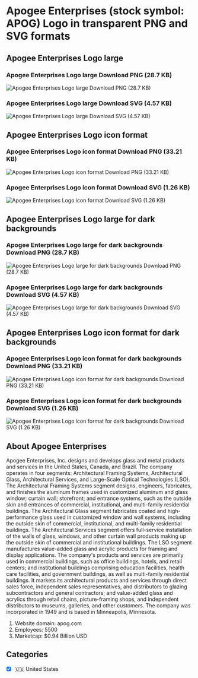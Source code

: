 # Apogee Enterprises (stock symbol: APOG) Logo in transparent PNG and SVG formats

## Apogee Enterprises Logo large

### Apogee Enterprises Logo large Download PNG (28.7 KB)

![Apogee Enterprises Logo large Download PNG (28.7 KB)](/img/orig/APOG_BIG-a2351e98.png)

### Apogee Enterprises Logo large Download SVG (4.57 KB)

![Apogee Enterprises Logo large Download SVG (4.57 KB)](/img/orig/APOG_BIG-319585c1.svg)

## Apogee Enterprises Logo icon format

### Apogee Enterprises Logo icon format Download PNG (33.21 KB)

![Apogee Enterprises Logo icon format Download PNG (33.21 KB)](/img/orig/APOG-be0ae0f6.png)

### Apogee Enterprises Logo icon format Download SVG (1.26 KB)

![Apogee Enterprises Logo icon format Download SVG (1.26 KB)](/img/orig/APOG-51afd12c.svg)

## Apogee Enterprises Logo large for dark backgrounds

### Apogee Enterprises Logo large for dark backgrounds Download PNG (28.7 KB)

![Apogee Enterprises Logo large for dark backgrounds Download PNG (28.7 KB)](/img/orig/APOG_BIG.D-72ca3400.png)

### Apogee Enterprises Logo large for dark backgrounds Download SVG (4.57 KB)

![Apogee Enterprises Logo large for dark backgrounds Download SVG (4.57 KB)](/img/orig/APOG_BIG.D-24ed6284.svg)

## Apogee Enterprises Logo icon format for dark backgrounds

### Apogee Enterprises Logo icon format for dark backgrounds Download PNG (33.21 KB)

![Apogee Enterprises Logo icon format for dark backgrounds Download PNG (33.21 KB)](/img/orig/APOG.D-cdc812c6.png)

### Apogee Enterprises Logo icon format for dark backgrounds Download SVG (1.26 KB)

![Apogee Enterprises Logo icon format for dark backgrounds Download SVG (1.26 KB)](/img/orig/APOG.D-3daf9a89.svg)

## About Apogee Enterprises

Apogee Enterprises, Inc. designs and develops glass and metal products and services in the United States, Canada, and Brazil. The company operates in four segments: Architectural Framing Systems, Architectural Glass, Architectural Services, and Large-Scale Optical Technologies (LSO). The Architectural Framing Systems segment designs, engineers, fabricates, and finishes the aluminum frames used in customized aluminum and glass window; curtain wall; storefront; and entrance systems, such as the outside skin and entrances of commercial, institutional, and multi-family residential buildings. The Architectural Glass segment fabricates coated and high-performance glass used in customized window and wall systems, including the outside skin of commercial, institutional, and multi-family residential buildings. The Architectural Services segment offers full-service installation of the walls of glass, windows, and other curtain wall products making up the outside skin of commercial and institutional buildings. The LSO segment manufactures value-added glass and acrylic products for framing and display applications. The company's products and services are primarily used in commercial buildings, such as office buildings, hotels, and retail centers; and institutional buildings comprising education facilities, health care facilities, and government buildings, as well as multi-family residential buildings. It markets its architectural products and services through direct sales force, independent sales representatives, and distributors to glazing subcontractors and general contractors; and value-added glass and acrylics through retail chains, picture-framing shops, and independent distributors to museums, galleries, and other customers. The company was incorporated in 1949 and is based in Minneapolis, Minnesota.

1. Website domain: apog.com
2. Employees: 5500
3. Marketcap: $0.94 Billion USD


## Categories
- [x] 🇺🇸 United States
